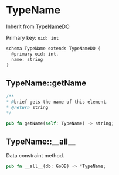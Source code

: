 # TypeName

Inherit from [TypeNameDO](./TypeNameDO.md)

Primary key: `oid: int`

```rust
schema TypeName extends TypeNameDO {
  @primary oid: int,
  name: string
}
```
## TypeName::getName

```java
/**
* @brief gets the name of this element.
* @return string
*/
```
```rust
pub fn getName(self: TypeName) -> string;
```
## TypeName::\_\_all\_\_

Data constraint method.

```rust
pub fn __all__(db: GoDB) -> *TypeName;
```
